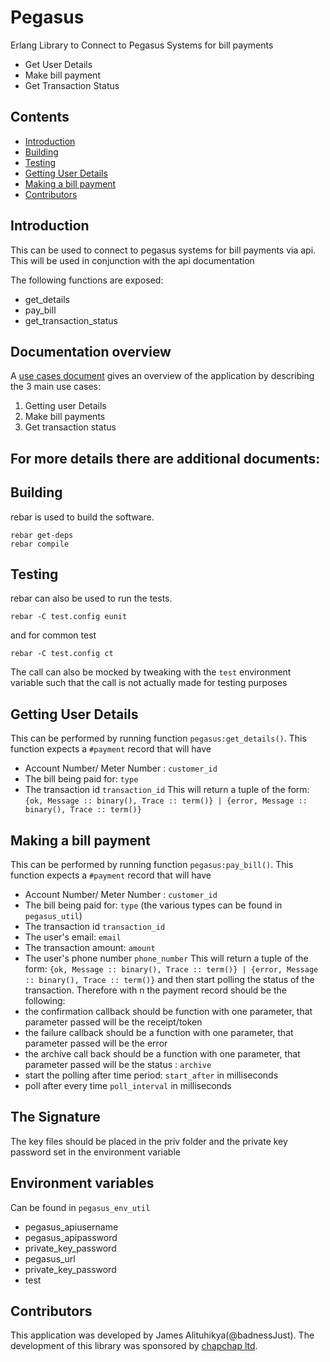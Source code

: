 # Pegasus
Erlang Library to Connect to Pegasus Systems for bill payments

- Get User Details
- Make bill payment
- Get Transaction Status

## Contents
- [Introduction](#introduction)
- [Building](#building)
- [Testing](#testing)
- [Getting User Details](#getting-user-details)
- [Making a bill payment](#making-a-bill-payment)
- [Contributors](#contributors)

## Introduction 
This can be used to connect to pegasus systems for bill payments via api. This will be used in conjunction
with the api documentation

The following functions are exposed:
- get_details
- pay_bill
- get_transaction_status



## Documentation overview
A [use cases document](doc/use_cases.md) gives an overview of the
application by describing the 3 main use cases:

1. Getting user Details
2. Make bill payments
3. Get transaction status

For more details there are additional documents:
-

## Building
rebar is used to build the software. 

```
rebar get-deps
rebar compile
```

## Testing
rebar can also be used to run the tests.

```
rebar -C test.config eunit

```
and for common test
```
rebar -C test.config ct

```
The call can also be mocked by tweaking with the `test` environment variable such that the call is not actually made for
testing purposes

## Getting User Details
This can be performed by running function `pegasus:get_details()`.
This function expects a `#payment` record that will have
- Account Number/ Meter Number : `customer_id`
- The bill being paid for: `type`
- The transaction id `transaction_id`
This will return a tuple of the form: `{ok, Message :: binary(), Trace :: term()} | {error, Message :: binary(), Trace :: term()}`


## Making a bill payment
This can be performed by running function `pegasus:pay_bill()`.
This function expects a `#payment` record that will have
- Account Number/ Meter Number : `customer_id`
- The bill being paid for: `type` (the various types can be found in `pegasus_util`)
- The transaction id `transaction_id`
- The user's email: `email`
- The transaction amount: `amount`
- The user's phone number `phone_number`
This will return a tuple of the form: `{ok, Message :: binary(), Trace :: term()} | {error, Message :: binary(), Trace :: term()}` and then
start polling the status of the transaction. Therefore with n the payment record should be the following:
- the confirmation callback should be function with one parameter, that parameter passed will be the receipt/token
- the failure callback should be a function with one parameter, that parameter passed will be the error
- the archive call back should be a function with one parameter, that parameter passed will be the status : `archive`
- start the polling after time period: `start_after` in milliseconds
- poll after every time `poll_interval` in milliseconds

## The Signature
The key files should be placed in the priv folder and the private key password set in the environment variable

## Environment variables
Can be found in `pegasus_env_util`
- pegasus_apiusername
- pegasus_apipassword
- private_key_password
- pegasus_url
- private_key_password
- test



## Contributors
This application was developed by James Alituhikya(@badnessJust).  The development of this library was sponsored by [chapchap ltd](https://www.chapchap.co).